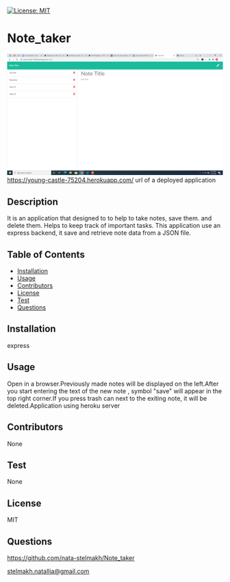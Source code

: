  
  [![License: MIT](https://img.shields.io/badge/License-MIT-yellow.svg)](https://opensource.org/licenses/MIT)
  # Note_taker
   ![](notetakerScreenshot.png)
  https://young-castle-75204.herokuapp.com/
  url of a deployed application
  


  ## Description 
  
  It is an application that designed to to help to take notes, save them. and delete them.
  Helps to keep track of important tasks.
  This application use an express backend, it save and retrieve note data from a JSON file.
  

  ## Table of Contents  
  * [Installation](#installation)
  * [Usage](#usage)
  * [Contributors](#contibutors)
  * [License](#license)
  * [Test](#test)
  * [Questions](#questions)
  
  ## Installation 
  
  express

  ## Usage
  
  Open in a browser.Previously made notes will be displayed on the left.After you start entering the text of the new note , symbol "save" will appear in the top right corner.If you press trash can next to the exiting note, it will be deleted.Application using heroku server

  ## Contributors
  
  None

  ## Test
  
  None  

  ## License
  
  MIT

  ## Questions
  
  

  https://github.com/nata-stelmakh/Note_taker
  
  stelmakh.natallia@gmail.com
